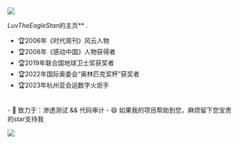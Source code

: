 <img src="https://readme-typing-svg.herokuapp.com/?lines=Hi,%20I'm%20LuvTheEagleStan!%20;Welcome%20to%20my%20GitHub%20homepage!&font=Roboto" />


*LuvTheEagleStan*的主页** .
- 🏆2006年《时代周刊》风云人物
- 🏆2008年《感动中国》人物获得者
- 🏆2019年联合国地球卫士奖获奖者
- 🏆2022年国际奥委会“奥林匹克奖杯”获奖者
- 🏆2023年杭州亚会运数字火炬手
<br>
- 🔭 致力于：渗透测试 && 代码审计
- 😄 如果我的项目帮助到您，麻烦留下您宝贵的star支持我

![](https://github-readme-stats.vercel.app/api?username=LuvTheEagleStan&show_icons=true&theme=transparent&count_private=true)



